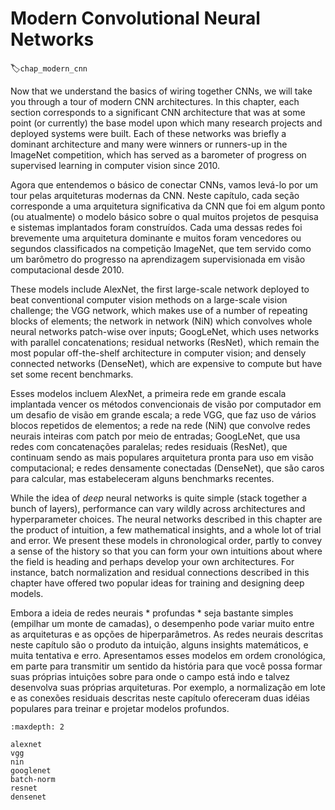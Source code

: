 # Modern Convolutional Neural Networks
:label:`chap_modern_cnn`

Now that we understand the basics of wiring together CNNs, 
we will take you through a tour of modern CNN architectures.
In this chapter, each section corresponds 
to a significant CNN architecture that was 
at some point (or currently) the base model
upon which many research projects and deployed systems were built.
Each of these networks was briefly a dominant architecture 
and many were winners or runners-up in the ImageNet competition,
which has served as a barometer of progress
on supervised learning in computer vision since 2010.

Agora que entendemos o básico de conectar CNNs,
vamos levá-lo por um tour pelas arquiteturas modernas da CNN.
Neste capítulo, cada seção corresponde
a uma arquitetura significativa da CNN que foi
em algum ponto (ou atualmente) o modelo básico
sobre o qual muitos projetos de pesquisa e sistemas implantados foram construídos.
Cada uma dessas redes foi brevemente uma arquitetura dominante
e muitos foram vencedores ou segundos classificados na competição ImageNet,
que tem servido como um barômetro do progresso
na aprendizagem supervisionada em visão computacional desde 2010.

These models include AlexNet, the first large-scale network deployed 
to beat conventional computer vision methods on a large-scale vision challenge;
the VGG network, which makes use of a number of repeating blocks of elements; the network in network (NiN) which convolves 
whole neural networks patch-wise over inputs; 
GoogLeNet, which uses networks with parallel concatenations;
residual networks (ResNet), which remain the most popular 
off-the-shelf architecture in computer vision;
and densely connected networks (DenseNet), 
which are expensive to compute but have set some recent benchmarks.

Esses modelos incluem AlexNet, a primeira rede em grande escala implantada
vencer os métodos convencionais de visão por computador em um desafio de visão em grande escala;
a rede VGG, que faz uso de vários blocos repetidos de elementos; a rede na rede (NiN) que convolve
redes neurais inteiras com patch por meio de entradas;
GoogLeNet, que usa redes com concatenações paralelas;
redes residuais (ResNet), que continuam sendo as mais populares
arquitetura pronta para uso em visão computacional;
e redes densamente conectadas (DenseNet),
que são caros para calcular, mas estabeleceram alguns benchmarks recentes.

While the idea of *deep* neural networks is quite simple
(stack together a bunch of layers),
performance can vary wildly across architectures and hyperparameter choices.
The neural networks described in this chapter
are the product of intuition, a few mathematical insights,
and a whole lot of trial and error. 
We present these models in chronological order,
partly to convey a sense of the history
so that you can form your own intuitions 
about where the field is heading 
and perhaps develop your own architectures.
For instance,
batch normalization and residual connections described in this chapter have offered two popular ideas for training and designing deep models.

Embora a ideia de redes neurais * profundas * seja bastante simples
(empilhar um monte de camadas),
o desempenho pode variar muito entre as arquiteturas e as opções de hiperparâmetros.
As redes neurais descritas neste capítulo
são o produto da intuição, alguns insights matemáticos,
e muita tentativa e erro.
Apresentamos esses modelos em ordem cronológica,
em parte para transmitir um sentido da história
para que você possa formar suas próprias intuições
sobre para onde o campo está indo
e talvez desenvolva suas próprias arquiteturas.
Por exemplo,
a normalização em lote e as conexões residuais descritas neste capítulo ofereceram duas idéias populares para treinar e projetar modelos profundos.

```toc
:maxdepth: 2

alexnet
vgg
nin
googlenet
batch-norm
resnet
densenet
```

<!--stackedit_data:
eyJoaXN0b3J5IjpbLTEyMzMyOTQ4NTFdfQ==
-->
